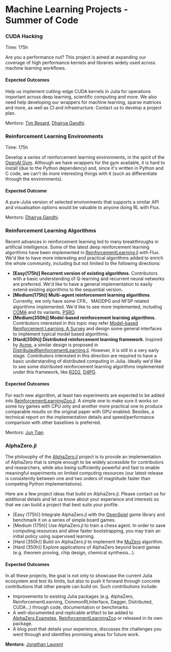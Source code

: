 #  Machine Learning Projects - Summer of Code

### CUDA Hacking

Time: 175h

Are you a performance nut? This project is aimed at expanding our coverage of high performance kernels and libraries widely used across machine learning workflows. 

#### Expected Outcomes

Help us implement cutting-edge CUDA kernels in Julia for operations important across deep learning, scientific computing and more. We also need help developing our wrappers for machine learning, sparse matrices and more, as well as CI and infrastructure. Contact us to develop a project plan.

Mentors: [Tim Besard](https://github.com/maleadt), [Dhairya Gandhi](https://github.com/DhairyaLGandhi).

### Reinforcement Learning Environments

Time: 175h

Develop a series of reinforcement learning environments, in the spirit of the [OpenAI Gym](https://gym.openai.com). Although we have wrappers for the gym available, it is hard to install (due to the Python dependency) and, since it's written in Python and C code, we can't do more interesting things with it (such as differentiate through the environments).

#### Expected Outcome

A pure-Julia version of selected environments that supports a similar API and visualisation options would be valuable to anyone doing RL with Flux.

Mentors: [Dhairya Gandhi](https://github.com/DhairyaLGandhi/).

### Reinforcement Learning Algorithms

Recent advances in reinforcement learning led to many breakthroughs in artificial intelligence. Some of the latest deep reinforcement learning algorithms have been implemented in [ReinforcementLearning.jl](https://github.com/JuliaReinforcementLearning/ReinforcementLearning.jl) with Flux. We'd like to have more interesting and practical algorithms added to enrich the whole community, including but not limited to the following directions:

* **[Easy(175h)] Recurrent version of existing algorithms**. Contributors with a basic understanding of Q-learning and recurrent neural networks are preferred. We'd like to have a general implementation to easily extend existing algorithms to the sequential version.
* **[Medium(175h)] Multi-agent reinforcement learning algorithms**. Currently, we only have some CFR， MADDPG and NFSP related algorithms implemented. We'd like to see more implemented, including [COMA](https://arxiv.org/abs/1705.08926) and its variants, [PSRO](https://arxiv.org/abs/1711.00832).
* **[Medium(350h)] Model-based reinforcement learning algorithms**. Contributors interested in this topic may refer [Model-based Reinforcement Learning: A Survey](https://arxiv.org/abs/2006.16712) and design some general interfaces to implement typical model based algorithms.
* **[Hard(350h)] Distributed reinforcement learning framework**. Inspired by [Acme](https://arxiv.org/abs/2006.00979), a similar design is proposed in [DistributedReinforcementLearning.jl](https://github.com/JuliaReinforcementLearning/DistributedReinforcementLearning.jl). However, it is still in a very early stage. Contributors interested in this direction are required to have a basic understanding of distributed computing in Julia. Ideally we'd like to see some distributed reinforcement learning algorithms implemented under this framework, like [R2D2](https://openreview.net/forum?id=r1lyTjAqYX&utm_campaign=RL%20Weekly&utm_medium=email&utm_source=Revue%20newsletter), [D4PG](https://arxiv.org/abs/1804.08617v1).

#### Expected Outcomes

For each new algorithm, at least two experiments are expected to be added into [ReinforcementLearningZoo.jl](https://github.com/JuliaReinforcementLearning/ReinforcementLearningZoo.jl). A simple one to make sure it works on some toy games with CPU only and another more practical one to produce comparable results on the original paper with GPU enabled. Besides, a technical report on the implementation details and speed/performance comparison with other baselines is preferred.

Mentors: [Jun Tian](https://github.com/findmyway)

### AlphaZero.jl

The philosophy of the [AlphaZero.jl](https://github.com/jonathan-laurent/AlphaZero.jl) project is to provide an implementation of AlphaZero that is simple enough to be widely accessible for contributors and researchers, while also being sufficiently powerful and fast to enable meaningful experiments on limited computing resources (our latest release is consistently between one and two orders of magnitude faster than competing Python implementations).

Here are a few project ideas that build on AlphaZero.jl. Please contact us for additional details and let us know about your experience and interests so that we can build a project that best suits your profile.

- [Easy (175h)] Integrate AlphaZero.jl with the [OpenSpiel](https://github.com/JuliaReinforcementLearning/OpenSpiel.jl) game library and benchmark it on a series of simple board games.
- [Medium (175h)] Use AlphaZero.jl to train a chess agent. In order to save computing resources and allow faster bootstrapping, you may train an initial policy using supervised learning.
- [Hard (350h)] Build on AlphaZero.jl to implement the [MuZero](https://deepmind.com/blog/article/muzero-mastering-go-chess-shogi-and-atari-without-rules) algorithm.
- [Hard (350h)] Explore applications of AlphaZero beyond board games (e.g. theorem proving, chip design, chemical synthesis...).

#### Expected Outcomes

In all these projects, the goal is not only to showcase the current Julia ecosystem and test its limits, but also to push it forward through concrete contributions that other people can build on. Such contributions include:

- Improvements to existing Julia packages (e.g. AlphaZero, ReinforcementLearning, CommonRLInterface, Dagger, Distributed, CUDA...) through code, documentation or benchmarks.
- A well-documented and replicable artifact to be added to [AlphaZero.Examples](https://github.com/jonathan-laurent/AlphaZero.jl/tree/master/games), [ReinforcementLearningZoo](https://github.com/JuliaReinforcementLearning/ReinforcementLearningZoo.jl) or released in its own package.
- A blog post that details your experience, discusses the challenges you went through and identifies promising areas for future work.

**Mentors**: [Jonathan Laurent](https://github.com/jonathan-laurent)
